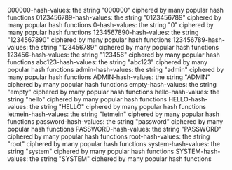 000000-hash-values: the string "000000" ciphered by many popular hash functions
0123456789-hash-values: the string "0123456789" ciphered by many popular hash functions
0-hash-values: the string "0" ciphered by many popular hash functions
1234567890-hash-values: the string "1234567890" ciphered by many popular hash functions
123456789-hash-values: the string "123456789" ciphered by many popular hash functions
123456-hash-values: the string "123456" ciphered by many popular hash functions
abc123-hash-values: the string "abc123" ciphered by many popular hash functions
admin-hash-values: the string "admin" ciphered by many popular hash functions
ADMIN-hash-values: the string "ADMIN" ciphered by many popular hash functions
empty-hash-values: the string "empty" ciphered by many popular hash functions
hello-hash-values: the string "hello" ciphered by many popular hash functions
HELLO-hash-values: the string "HELLO" ciphered by many popular hash functions
letmein-hash-values: the string "letmein" ciphered by many popular hash functions
password-hash-values: the string "password" ciphered by many popular hash functions
PASSWORD-hash-values: the string "PASSWORD" ciphered by many popular hash functions
root-hash-values: the string "root" ciphered by many popular hash functions
system-hash-values: the string "system" ciphered by many popular hash functions
SYSTEM-hash-values: the string "SYSTEM" ciphered by many popular hash functions

